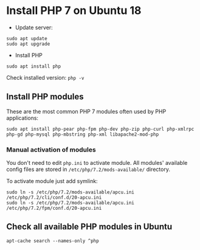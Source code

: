 # Install PHP 7 on Ubuntu 18

* Update server:

```
sudo apt update
sudo apt upgrade
```

* Install PHP

```
sudo apt install php
```

Check installed version: `php -v`

## Install PHP modules

These are the most common PHP 7 modules often used by PHP applications:

```
sudo apt install php-pear php-fpm php-dev php-zip php-curl php-xmlrpc php-gd php-mysql php-mbstring php-xml libapache2-mod-php
```

### Manual activation of modules

You don't need to edit `php.ini` to activate module. 
All modules' available config files are stored in `/etc/php/7.2/mods-available/` directory.

To activate module just add symlink:

```
sudo ln -s /etc/php/7.2/mods-available/apcu.ini /etc/php/7.2/cli/conf.d/20-apcu.ini
sudo ln -s /etc/php/7.2/mods-available/apcu.ini /etc/php/7.2/fpm/conf.d/20-apcu.ini
```

## Check all available PHP modules in Ubuntu

```
apt-cache search --names-only ^php
```

